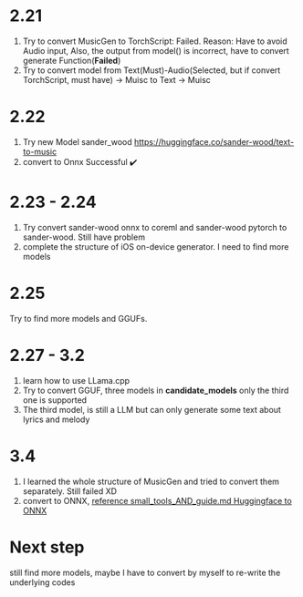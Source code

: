 # 2.21
1. Try to convert MusicGen to TorchScript: Failed. Reason: Have to avoid Audio input, Also, the output from model() is incorrect, have to convert generate Function(**Failed**)
2. Try to convert model from Text(Must)-Audio(Selected, but if convert TorchScript, must have) -> Muisc to Text -> Muisc   

# 2.22
1. Try new Model sander_wood https://huggingface.co/sander-wood/text-to-music
2. convert to Onnx Successful ✔️

# 2.23 - 2.24
1. Try convert sander-wood onnx to coreml and sander-wood pytorch to sander-wood. Still have problem
2. complete the structure of iOS on-device generator. I need to find more models

# 2.25
Try to find more models and GGUFs. 

# 2.27 - 3.2
1. learn how to use LLama.cpp 
2. Try to convert GGUF, three models in **candidate_models** only the third one is supported
3. The third model, is still a LLM but can only generate some text about lyrics and melody

# 3.4 
1. I learned the whole structure of MusicGen and tried to convert them separately. Still failed XD
2. convert to ONNX, [reference small_tools_AND_guide.md Huggingface to ONNX](--task)
# Next step
still find more models, maybe I have to convert by myself to re-write the underlying codes
